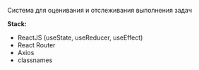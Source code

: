 Система для оценивания и отслеживания выполнения задач

**Stack:**

- ReactJS (useState, useReducer, useEffect)
- React Router
- Axios
- classnames
